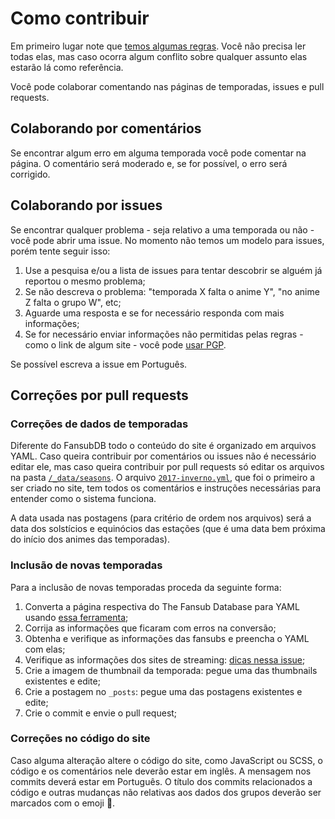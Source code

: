 # Como contribuir

Em primeiro lugar note que [temos algumas regras](https://db.fansubs.com.br/regras/). Você não precisa
ler todas elas, mas caso ocorra algum conflito sobre qualquer assunto elas estarão lá como referência.

Você pode colaborar comentando nas páginas de temporadas, issues e pull requests.

## Colaborando por comentários

Se encontrar algum erro em alguma temporada você pode comentar na página. O comentário será moderado e,
se for possível, o erro será corrigido.

## Colaborando por issues

Se encontrar qualquer problema - seja relativo a uma temporada ou não - você pode abrir uma issue. No momento
não temos um modelo para issues, porém tente seguir isso:

1. Use a pesquisa e/ou a lista de issues para tentar descobrir se alguém já reportou o mesmo problema;
2. Se não descreva o problema: "temporada X falta o anime Y", "no anime Z falta o grupo W", etc;
3. Aguarde uma resposta e se for necessário responda com mais informações;
4. Se for necessário enviar informações não permitidas pelas regras - como o link de algum site - você pode [usar PGP](https://keybase.io/encrypt#qgustavor).

Se possível escreva a issue em Português.

## Correções por pull requests

### Correções de dados de temporadas

Diferente do FansubDB todo o conteúdo do site é organizado em arquivos YAML. Caso queira contribuir por
comentários ou issues não é necessário editar ele, mas caso queira contribuir por pull requests só editar
os arquivos na pasta [`/_data/seasons`](https://github.com/qgustavor/fansubdb/tree/master/_data/seasons). O
arquivo [`2017-inverno.yml`](https://github.com/qgustavor/fansubdb/blob/master/_data/seasons/2017-inverno.yml),
que foi o primeiro a ser criado no site, tem todos os comentários e instruções necessárias para entender
como o sistema funciona.

A data usada nas postagens (para critério de ordem nos arquivos) será a data dos solstícios e equinócios
das estações (que é uma data bem próxima do início dos animes das temporadas).

### Inclusão de novas temporadas

Para a inclusão de novas temporadas proceda da seguinte forma:

1. Converta a página respectiva do The Fansub Database para YAML usando [essa ferramenta](https://gist.github.com/qgustavor/e9afafd3c2dece2c3cb0cb26b6a97c6c);
2. Corrija as informações que ficaram com erros na conversão;
3. Obtenha e verifique as informações das fansubs e preencha o YAML com elas;
4. Verifique as informações dos sites de streaming: [dicas nessa issue](https://github.com/qgustavor/fansubdb/issues/9);
5. Crie a imagem de thumbnail da temporada: pegue uma das thumbnails existentes e edite;
6. Crie a postagem no `_posts`: pegue uma das postagens existentes e edite;
7. Crie o commit e envie o pull request;

### Correções no código do site

Caso alguma alteração altere o código do site, como JavaScript ou SCSS, o código e os comentários nele deverão
estar em inglês. A mensagem nos commits deverá estar em Português. O título dos commits relacionados a código
e outras mudanças não relativas aos dados dos grupos deverão ser marcados com o emoji 🔧.
